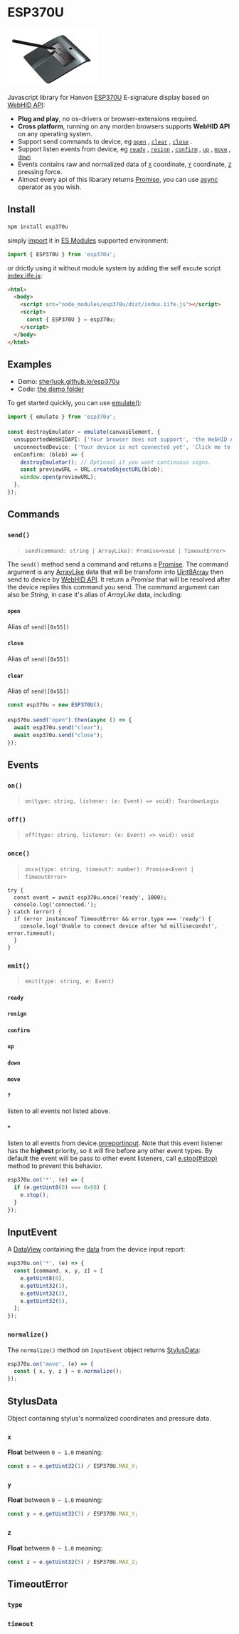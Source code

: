 # ESP370U

![](./demo/device.png)

Javascript library for Hanvon [ESP370U](http://www.signpro.com.cn/en/products/signsmall/sign_370U.html) E-signature display based on [WebHID API](https://developer.mozilla.org/en-US/docs/Web/API/WebHID_API):

- **Plug and play**, no os-drivers or browser-extensions required.
- **Cross platform**, running on any morden browsers supports **WebHID API** on any operating system.
- Support send commands to device, eg [`open`](#open) , [`clear`](#clear) , [`close`](#close) .
- Support listen events from device, eg [`ready`](#ready) , [`resign`]() , [`confirm`]() , [`up`]() , [`move`]() , [`down`]()
- Events contains raw and normalized data of [`X`](#x) coordinate, [`Y`](#y) coordinate, [`Z`](#z) pressing force.
- Almost every api of this libarary returns [Promise](https://developer.mozilla.org/en-US/docs/Web/JavaScript/Reference/Global_Objects/Promise), you can use [async](https://developer.mozilla.org/en-US/docs/Web/JavaScript/Reference/Operators/await) operator as you wish.

## Install

```sh
npm install esp370u
```

simply [import](https://developer.mozilla.org/en-US/docs/Web/JavaScript/Reference/Statements/import) it in [ES Modules](https://developer.mozilla.org/en-US/docs/Web/JavaScript/Guide/Modules) supported environment:

```js
import { ESP370U } from 'esp370u';
```

or drictly using it without module system by adding the self excute script [index.iife.js](https://unpkg.com/esp370u/dist/index.iife.js):

```html
<html>
  <body>
    <script src="node_modules/esp370u/dist/index.iife.js"></script>
    <script>
      const { ESP370U } = esp370u;
    </script>
  </body>
</html>
```

## Examples

- Demo: [sherluok.github.io/esp370u](https://sherluok.github.io/ESP370U/)
- Code: [the demo folder](./docs/index.html)

To get started quickly, you can use [emulate()](#emulate):

```ts
import { emulate } from 'esp370u';

const destroyEmulator = emulate(canvasElement, {
  unsupportedWebHIDAPI: ['Your browser does not support', 'the WebHID API'],
  unconnectedDevice: ['Your device is not connected yet', 'Click me to connect ESP370U'],
  onConfirm: (blob) => {
    destroyEmulator(); // Optional if you want continuous signs.
    const previewURL = URL.createObjectURL(blob);
    window.open(previewURL);
  },
});
```

## Commands

### `send()`

> `send(command: string | ArrayLike): Promise<void | TimeoutError>`

The `send()` method send a command and returns a [Promise](https://developer.mozilla.org/en-US/docs/Web/JavaScript/Reference/Global_Objects/Promise). The command argument is any [ArrayLike]() data that will be transform into [Uint8Array]() then send to device by [WebHID API](). It return a *Promise* that will be resolved after the device replies this command you send. The command argument can also be *String*, in case it's alias of *ArrayLike* data, including:

#### `open`

Alias of `send([0x55])`

#### `close`

Alias of `send([0x55])`

#### `clear`

Alias of `send([0x55])`

```js
const esp370u = new ESP370U();

esp370u.send("open").then(async () => {
  await esp370u.send("clear");
  await esp370u.send("close");
});
```

## Events

### `on()`
> `on(type: string, listener: (e: Event) => void): TeardownLogic`

### `off()`
> `off(type: string, listener: (e: Event) => void): void`

### `once()`
> `once(type: string, timeout?: number): Promise<Event | TimeoutError>`

```tsbb
try {
  const event = await esp370u.once('ready', 1000);
  console.log('connected.');
} catch (error) {
  if (error instanceof TimeoutError && error.type === 'ready') {
    console.log('Unable to connect device after %d milliseconds!', error.timeout);
  }
}
```

### `emit()`
> `emit(type: string, e: Event)`

#### `ready`
#### `resign`
#### `confirm`
#### `up`
#### `down`
#### `move`
#### `?`

listen to all events not listed above.

#### `*`

listen to all events from device.[onreportinput](https://developer.mozilla.org/en-US/docs/Web/API/HIDDevice/oninputreport). Note that this event listener has the **highest** priority, so it will fire before any other event types. By default the event will be pass to other event listeners, call [e.stop(#stop)]() method to prevent this behavior.

```ts
esp370u.on('*', (e) => {
  if (e.getUint8(0) === 0x88) {
    e.stop();
  }
});
```

## InputEvent

A [DataView]() containing the [data](https://developer.mozilla.org/en-US/docs/Web/API/HIDInputReportEvent/data) from the device input report:

```ts
esp370u.on('*', (e) => {
  const [command, x, y, z] = [
    e.getUint8(0),
    e.getUint32(1),
    e.getUint32(3),
    e.getUint32(5),
  ];
});
```

### `normalize()`

The `normalize()` method on `InputEvent` object returns [StylusData](#stylusdata):

```ts
esp370u.on('move', (e) => {
  const { x, y, z } = e.normalize();
});
```

## StylusData

Object containing stylus's normalized coordinates and pressure data.

### `x`

**Float** between `0 ~ 1.0` meaning:

```ts
const x = e.getUint32(1) / ESP370U.MAX_X;
```

### `y`

**Float** between `0 ~ 1.0` meaning:

```ts
const y = e.getUint32(3) / ESP370U.MAX_Y;
```

### `z`

**Float** between `0 ~ 1.0` meaning:

```ts
const z = e.getUint32(5) / ESP370U.MAX_Z;
```

## TimeoutError

### `type`
### `timeout`
